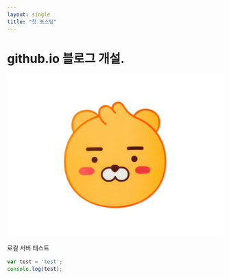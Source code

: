 ```yaml
---
layout: single
title: "첫 포스팅"
---
```


# github.io 블로그 개설.

![dc8b3d02-a15a-4afa-a88b-989cf2a50476](../images/2021-11-22-first/dc8b3d02-a15a-4afa-a88b-989cf2a50476.jpg)

로컬 서버 테스트

```javascript
var test = 'test';
console.log(test);

```
